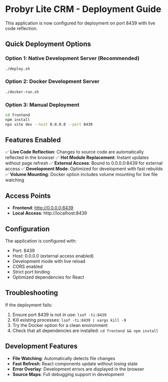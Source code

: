 # Probyr Lite CRM - Deployment Guide

This application is now configured for deployment on port 8439 with live code reflection.

## Quick Deployment Options

### Option 1: Native Development Server (Recommended)
```bash
./deploy.sh
```

### Option 2: Docker Development Server
```bash
./docker-run.sh
```

### Option 3: Manual Deployment
```bash
cd frontend
npm install
npx vite dev --host 0.0.0.0 --port 8439
```

## Features Enabled

✅ **Live Code Reflection**: Changes to source code are automatically reflected in the browser
✅ **Hot Module Replacement**: Instant updates without page refresh
✅ **External Access**: Bound to 0.0.0.0:8439 for external access
✅ **Development Mode**: Optimized for development with fast rebuilds
✅ **Volume Mounting**: Docker option includes volume mounting for live file watching

## Access Points

- **Frontend**: http://0.0.0.0:8439
- **Local Access**: http://localhost:8439

## Configuration

The application is configured with:
- Port: 8439
- Host: 0.0.0.0 (external access enabled)
- Development mode with live reload
- CORS enabled
- Strict port binding
- Optimized dependencies for React

## Troubleshooting

If the deployment fails:
1. Ensure port 8439 is not in use: `lsof -ti:8439`
2. Kill existing processes: `lsof -ti:8439 | xargs kill -9`
3. Try the Docker option for a clean environment
4. Check that all dependencies are installed: `cd frontend && npm install`

## Development Features

- **File Watching**: Automatically detects file changes
- **Fast Refresh**: React components update without losing state
- **Error Overlay**: Development errors are displayed in the browser
- **Source Maps**: Full debugging support in development
